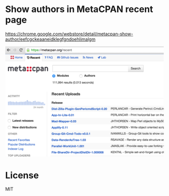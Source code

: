 # Show authors in MetaCPAN recent page

https://chrome.google.com/webstore/detail/metacpan-show-author/eefcgckeaaneidklegfgndoehlimalgm

![](screenshot.png)

# License

MIT
